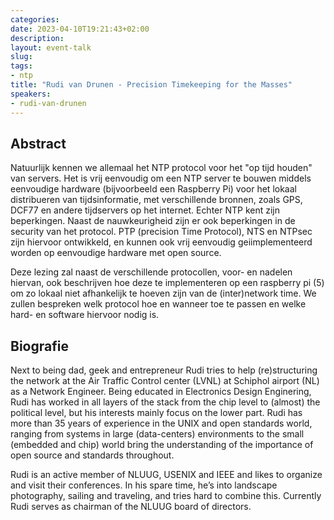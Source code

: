 ```yaml
---
categories:
date: 2023-04-10T19:21:43+02:00
description:
layout: event-talk
slug:
tags:
- ntp
title: "Rudi van Drunen - Precision Timekeeping for the Masses"
speakers:
- rudi-van-drunen
---
```


## Abstract

Natuurlijk kennen we allemaal het NTP protocol voor het "op tijd houden" van servers. Het is vrij eenvoudig om een NTP server te bouwen middels eenvoudige hardware (bijvoorbeeld een Raspberry Pi) voor het lokaal distribueren van tijdsinformatie, met verschillende bronnen, zoals GPS, DCF77 en andere tijdservers op het internet. Echter NTP kent zijn beperkingen. Naast de nauwkeurigheid zijn er ook beperkingen in de security van het protocol. PTP (precision Time Protocol), NTS en NTPsec zijn hiervoor ontwikkeld, en kunnen ook vrij eenvoudig geiimplementeerd worden op eenvoudige hardware met open source. 

Deze lezing zal naast de verschillende protocollen, voor- en nadelen hiervan, ook beschrijven hoe deze te implementeren op een raspberry pi (5) om zo lokaal niet afhankelijk te hoeven zijn van de (inter)network time. We zullen bespreken welk protocol hoe en wanneer toe te passen en welke hard- en software hiervoor nodig is.

## Biografie

Next to being dad, geek and entrepreneur Rudi tries to help (re)structuring the network at the Air Traffic Control center (LVNL) at Schiphol airport (NL) as a Network Engineer. Being educated in Electronics Design Enginering, Rudi has worked in all layers of the stack from the chip level to (almost) the political level, but his interests mainly focus on the lower part. Rudi has more than 35 years of experience in the UNIX and open standards world, ranging from systems in large (data-centers) environments to the small (embedded and chip) world bring the understanding of the importance of open source and standards throughout.

Rudi is an active member of NLUUG, USENIX and IEEE and likes to organize and visit their conferences. In his spare time, he’s into landscape photography, sailing and traveling, and tries hard to combine this. Currently Rudi serves as chairman of the NLUUG board of directors.
